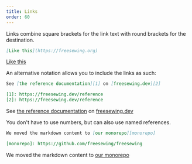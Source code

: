 ```yaml
---
title: Links
order: 60
---
```


Links combine square brackets for the link text with round brackets for the destination.

```md
[Like this](https://freesewing.org)
```
[Like this](https://freesewing.org)

An alternative notation allows you to include the links as such:

```md
See [the reference documentation][1] on [freesewing.dev][2]

[1]: https://freesewing.dev/reference
[2]: https://freesewing.dev/reference
```

See [the reference documentation][1] on [freesewing.dev][2]

[1]: https://freesewing.dev/reference
[2]: https://freesewing.dev/reference

You don't have to use numbers, but can also use named references.

```md
We moved the markdown content to [our monorepo][monorepo]

[monorepo]: https://github.com/freesewing/freesewing
```

We moved the markdown content to [our monorepo][monorepo]

[monorepo]: https://github.com/freesewing/freesewing

